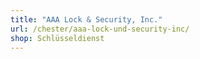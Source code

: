 ```yaml
---
title: "AAA Lock & Security, Inc."
url: /chester/aaa-lock-und-security-inc/
shop: Schlüsseldienst
---
```

